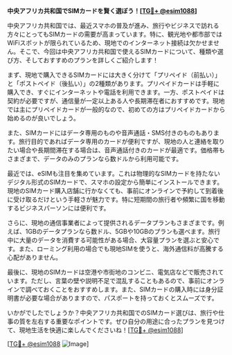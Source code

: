 **中央アフリカ共和国でSIMカードを賢く選ぼう！[[TG💪+ @esim1088](https://t.me/s/esim1088)]**

中央アフリカ共和国では、最近スマホの普及が進み、旅行やビジネスで訪れる方々にとってもSIMカードの需要が高まっています。特に、観光地や都市部ではWiFiスポットが限られているため、現地でのインターネット接続は欠かせません。そこで、今回は中央アフリカ共和国で使えるSIMカードについて、種類や選び方、そしておすすめのプランを詳しくご紹介します！

まず、現地で購入できるSIMカードには大きく分けて「プリペイド（前払い）」と「ポストペイド（後払い）」の2種類があります。プリペイドカードは手軽に購入でき、すぐにインターネットや電話を利用できます。一方、ポストペイドは契約が必要ですが、通信量が一定以上ある人や長期滞在者におすすめです。現地では主にプリペイドカードが一般的なので、初めての方はプリペイドカードから始めるのが良いでしょう。

また、SIMカードにはデータ専用のものや音声通話・SMS付きのものもあります。旅行目的であればデータ専用のカードが便利ですが、現地の人と連絡を取りたい場合や長期間滞在する場合は、音声通話付きのカードが最適です。価格帯もさまざまで、データのみのプランなら数ドルから利用可能です。

最近では、eSIMも注目を集めています。これは物理的なSIMカードを持たないデジタル形式のSIMカードで、スマホの設定から簡単にインストールできます。現地のSIMカード購入店舗に行かなくても、事前にオンラインで予約して到着後に受け取るだけという手軽さが魅力です。特に短期間の旅行者や頻繁に国を移動するビジネスパーソンには便利です。

さらに、現地の通信事業者によって提供されるデータプランもさまざまです。例えば、1GBのデータプランなら数ドル、5GBや10GBのプランも選べます。旅行中に大量のデータを消費する可能性がある場合、大容量プランを選ぶと安心です。また、ローミング利用の場合でも現地SIMを使うと、海外通信料が高騰する心配がありません。

最後に、現地のSIMカードは空港や市街地のコンビニ、電気店などで販売されています。ただし、言葉の壁や説明不足で混乱することもあるので、事前にオンラインで調べておくことをおすすめします。また、SIMカードの購入時には身分証明書が必要な場合がありますので、パスポートを持っておくとスムーズです。

いかがでしたでしょうか？中央アフリカ共和国でのSIMカード選びは、旅行や仕事の質を左右する重要なポイントです。ぜひ自分の用途に合ったプランを見つけて、現地生活を快適に楽しんでくださいね！[[TG💪+ @esim1088](https://t.me/s/esim1088)]

[[TG💪+ @esim1088](https://t.me/s/esim1088) ![Image](https://i.postimg.cc/Y0z9fWf4/image.png)]
